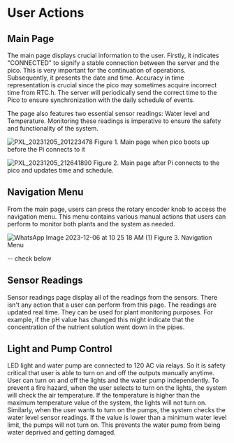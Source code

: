 # User Actions

## Main Page

The main page displays crucial information to the user. Firstly, it indicates "CONNECTED" to signify a stable connection between the server and the pico. This is very important for the continuation of operations. Subsequently, it presents the date and time. Accuracy in time representation is crucial since the pico may sometimes acquire incorrect time from RTC.h. The server will periodically send the correct time to the Pico to ensure synchronization with the daily schedule of events. 

The page also features two essential sensor readings: Water level and Temperature. Monitoring these readings is imperative to ensure the safety and functionality of the system.

![PXL_20231205_201223478](https://github.com/danielcbailey/HydroponicsProject/assets/32362546/3740eab4-01f4-4710-aee2-7ce9ea7cf673) 
Figure 1. Main page when pico boots up before the Pi connects to it

![PXL_20231205_212641890](https://github.com/danielcbailey/HydroponicsProject/assets/32362546/3fc9fdbc-b1d9-4c62-b719-c927d7ff0ed6)
Figure 2. Main page after Pi connects to the pico and updates time and schedule.

## Navigation Menu
From the main page, users can press the rotary encoder knob to access the navigation menu. This menu contains various manual actions that users can perform to monitor both plants and the system as needed.

![WhatsApp Image 2023-12-06 at 10 25 18 AM (1)](https://github.com/danielcbailey/HydroponicsProject/assets/32362546/f0b7e7eb-6f74-46d9-91c3-c288790a53d7)
Figure 3. Navigation Menu 




-- check below 
## Sensor Readings

Sensor readings page display all of the readings from the sensors. There isn't any action that a user can perform from this page. The readings are updated real time. They can be used for plant monitoring purposes. For example, if the pH value has changed this might indicate that the concentration of the nutrient solution went down in the pipes. 

## Light and Pump Control

LED light and water pump are connected to 120 AC via relays. So it is safety critical that user is able to turn on and off the outputs manually anytime. User can turn on and off the lights and the water pump independently. To prevent a fire hazard, when the user selects to turn on the lights, the system will check the air temperature. If the temperature is higher than the maximum temperature value of the system, the lights will not turn on. Similarly, when the user wants to turn on the pumps, the system checks the water level sensor readings. If the value is lower than a minimum water level limit, the pumps will not turn on. This prevents the water pump from being water deprived and getting damaged. 



